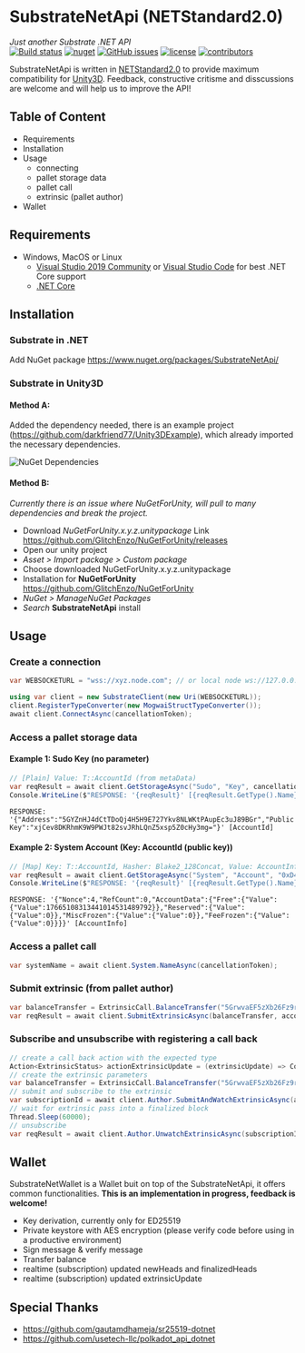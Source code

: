 # SubstrateNetApi (NETStandard2.0)
*Just another Substrate .NET API*  
[![Build status](https://ci.appveyor.com/api/projects/status/jsei7yv376en17rr?svg=true)](https://ci.appveyor.com/project/darkfriend77/substratenetapi)
[![nuget](https://img.shields.io/nuget/v/SubstrateNetApi)](https://ci.appveyor.com/project/darkfriend77/substratenetapi/build/artifacts)
[![GitHub issues](https://img.shields.io/github/issues/darkfriend77/SubstrateNetApi.svg)](https://github.com/darkfriend77/SubstrateNetApi/issues)
[![license](https://img.shields.io/github/license/darkfriend77/SubstrateNetApi)](https://github.com/darkfriend77/SubstrateNetApi/blob/origin/LICENSE)
[![contributors](https://img.shields.io/github/contributors/darkfriend77/SubstrateNetApi)](https://github.com/darkfriend77/SubstrateNetApi/graphs/contributors)

SubstrateNetApi is written in [NETStandard2.0](https://docs.microsoft.com/en-us/dotnet/standard/net-standard) to provide maximum compatibility for [Unity3D](https://docs.unity3d.com/2020.2/Documentation/Manual/dotnetProfileSupport.html). Feedback, constructive critisme and disscussions are welcome and will help us to improve the API!

## Table of Content

* Requirements
* Installation
* Usage
  - connecting
  - pallet storage data
  - pallet call
  - extrinsic (pallet author)
* Wallet

## Requirements

* Windows, MacOS or Linux
  - [Visual Studio 2019 Community](https://visualstudio.microsoft.com/de/vs/) or [Visual Studio Code](https://code.visualstudio.com/) for best .NET Core support
  - [.NET Core](https://www.microsoft.com/net/download/core)

## Installation

### Substrate in .NET
Add NuGet package https://www.nuget.org/packages/SubstrateNetApi/

### Substrate in Unity3D

#### Method A:
Added the dependency needed, there is an example project (https://github.com/darkfriend77/Unity3DExample), which already imported the necessary dependencies. 

![NuGet Dependencies](https://github.com/darkfriend77/SubstrateNetApi/raw/origin/images/dependencies.png)

#### Method B:
*Currently there is an issue where NuGetForUnity, will pull to many dependencies and break the project.*
- Download *NuGetForUnity.x.y.z.unitypackage* Link https://github.com/GlitchEnzo/NuGetForUnity/releases
- Open our unity project
- *Asset > Import package > Custom package*
- Choose downloaded NuGetForUnity.x.y.z.unitypackage
- Installation for **NuGetForUnity** https://github.com/GlitchEnzo/NuGetForUnity
- *NuGet > ManageNuGet Packages*
- *Search* **SubstrateNetApi** install

## Usage

### Create a connection
```csharp
var WEBSOCKETURL = "wss://xyz.node.com"; // or local node ws://127.0.0.1:9944

using var client = new SubstrateClient(new Uri(WEBSOCKETURL));
client.RegisterTypeConverter(new MogwaiStructTypeConverter());
await client.ConnectAsync(cancellationToken);
```

### Access a pallet storage data

#### Example 1: Sudo Key (no parameter)

```csharp
// [Plain] Value: T::AccountId (from metaData)
var reqResult = await client.GetStorageAsync("Sudo", "Key", cancellationToken);
Console.WriteLine($"RESPONSE: '{reqResult}' [{reqResult.GetType().Name}]");
```
```RESPONSE: '{"Address":"5GYZnHJ4dCtTDoQj4H5H9E727Ykv8NLWKtPAupEc3uJ89BGr","PublicKey":"xjCev8DKRhmK9W9PWJt82svJRhLQnZ5xsp5Z0cHy3mg="}' [AccountId]``` 

#### Example 2: System Account (Key: AccountId (public key))

```csharp
// [Map] Key: T::AccountId, Hasher: Blake2_128Concat, Value: AccountInfo<T::Index, T::AccountData> (from metaData)
var reqResult = await client.GetStorageAsync("System", "Account", "0xD43593C715FDD31C61141ABD04A99FD6822C8558854CCDE39A5684E7A56DA27D", cancellationToken);
Console.WriteLine($"RESPONSE: '{reqResult}' [{reqResult.GetType().Name}]");
```
```RESPONSE: '{"Nonce":4,"RefCount":0,"AccountData":{"Free":{"Value":{"Value":17665108313441014531489792}},"Reserved":{"Value":{"Value":0}},"MiscFrozen":{"Value":{"Value":0}},"FeeFrozen":{"Value":{"Value":0}}}}' [AccountInfo]```

### Access a pallet call

```csharp
var systemName = await client.System.NameAsync(cancellationToken);
```

### Submit extrinsic (from pallet author)

```csharp
var balanceTransfer = ExtrinsicCall.BalanceTransfer("5GrwvaEF5zXb26Fz9rcQpDWS57CtERHpNehXCPcNoHGKutQY", 1000);
var reqResult = await client.SubmitExtrinsicAsync(balanceTransfer, accountDMOG_GALxeh, 0, 64, cancellationToken);
```

### Subscribe and unsubscribe with registering a call back

```csharp
// create a call back action with the expected type
Action<ExtrinsicStatus> actionExtrinsicUpdate = (extrinsicUpdate) => Console.WriteLine($"CallBack: {extrinsicUpdate}");
// create the extrinsic parameters
var balanceTransfer = ExtrinsicCall.BalanceTransfer("5GrwvaEF5zXb26Fz9rcQpDWS57CtERHpNehXCPcNoHGKutQY", 1000);
// submit and subscribe to the extrinsic
var subscriptionId = await client.Author.SubmitAndWatchExtrinsicAsync(actionExtrinsicUpdate, balanceTransfer, accountDMOG_GALxeh, 0, 64, cancellationToken);
// wait for extrinsic pass into a finalized block
Thread.Sleep(60000);
// unsubscribe
var reqResult = await client.Author.UnwatchExtrinsicAsync(subscriptionId, cancellationToken);
```

## Wallet
SubstrateNetWallet is a Wallet buit on top of the SubstrateNetApi, it offers common functionalities. 
**This is an implementation in progress, feedback is welcome!**

- Key derivation, currently only for ED25519
- Private keystore with AES encryption (please verify code before using in a productive environment)
- Sign message & verify message
- Transfer balance
- realtime (subscription) updated newHeads and finalizedHeads
- realtime (subscription) updated extrinsicUpdate


## Special Thanks
- https://github.com/gautamdhameja/sr25519-dotnet
- https://github.com/usetech-llc/polkadot_api_dotnet
